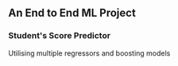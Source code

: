 ## An End to End ML Project

### Student's Score Predictor
<p> Utilising multiple regressors and boosting models </p>
